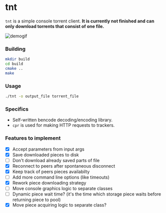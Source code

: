 # tnt
`tnt` is a simple console torrent client. **It is currently not finished and can only download torrents that consist of one file.**

![demogif](https://github.com/alt-qi/tnt/blob/main/demo.gif)

### Building
```sh
mkdir build
cd build
cmake ..
make
```

### Usage
```sh
./tnt -o output_file torrent_file
```

### Specifics
- Self-written bencode decoding/encoding library.
- `cpr` is used for making HTTP requests to trackers.

### Features to implement
- [x] Accept parameters from input args
- [x] Save downloaded pieces to disk
- [ ] Don't download already saved parts of file
- [x] Reconnect to peers after spontaneous disconnect
- [x] Keep track of peers pieces availabilty 
- [ ] Add more command line options (like timeouts)
- [x] Rework piece downloading strategy
- [ ] Move console graphics logic to separate classes
- [ ] Dynamic piece wait time? (it's the time which storage piece waits before returning piece to pool)
- [x] Move piece acquiring logic to separate class? 
